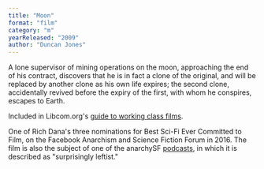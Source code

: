 ```yaml
---
title: "Moon"
format: "film"
category: "m"
yearReleased: "2009"
author: "Duncan Jones"
---
```

A lone supervisor of mining operations on the moon,  approaching the end of his contract, discovers that he is in fact a clone of the  original, and will be replaced by another clone as his own life expires; the  second clone, accidentally revived before the expiry of the first, with whom he  conspires, escapes to Earth.

Included in Libcom.org's <a href="https://libcom.org/library/working-class-cinema-video-guide">guide to  working class films</a>.

One of Rich Dana's three nominations for Best Sci-Fi Ever  Committed to Film, on the Facebook Anarchism and Science Fiction Forum in 2016. The film is also the subject of one of the anarchySF <a href="https://anchor.fm/anarchysf/episodes/Moon--Exploitation-and-Opportunity-el74m9">podcasts</a>, in which it is described as "surprisingly leftist."
 
